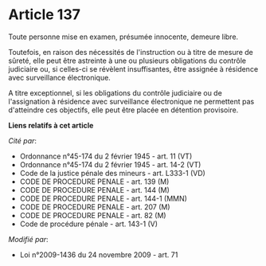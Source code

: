 # Article 137

Toute personne mise en examen, présumée innocente, demeure libre. 

Toutefois, en raison des nécessités de l'instruction ou à titre de mesure de sûreté, elle peut être astreinte à une ou
plusieurs obligations du contrôle judiciaire ou, si celles-ci se révèlent insuffisantes, être assignée à résidence avec
surveillance électronique. 

A titre exceptionnel, si les obligations du contrôle judiciaire ou de l'assignation à résidence avec surveillance
électronique ne permettent pas d'atteindre ces objectifs, elle peut être placée en détention provisoire.

**Liens relatifs à cet article**

_Cité par_:

  - Ordonnance n°45-174 du 2 février 1945 - art. 11 (VT)
  - Ordonnance n°45-174 du 2 février 1945 - art. 14-2 (VT)
  - Code de la justice pénale des mineurs - art. L333-1 (VD)
  - CODE DE PROCEDURE PENALE - art. 139 (M)
  - CODE DE PROCEDURE PENALE - art. 144 (M)
  - CODE DE PROCEDURE PENALE - art. 144-1 (MMN)
  - CODE DE PROCEDURE PENALE - art. 207 (M)
  - CODE DE PROCEDURE PENALE - art. 82 (M)
  - Code de procédure pénale - art. 143-1 (V)

_Modifié par_:

  - Loi n°2009-1436 du 24 novembre 2009 - art. 71
